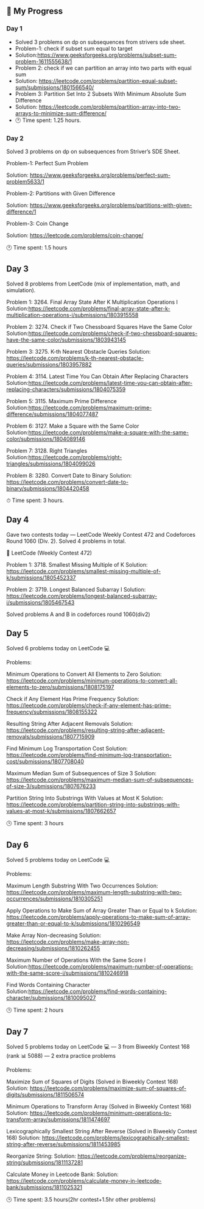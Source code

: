 ## 🚀 My Progress

### Day 1
- Solved 3  problems on dp on subsequences from strivers sde sheet.
- Problem-1: check if subset sum equal to target
- Solution:https://www.geeksforgeeks.org/problems/subset-sum-problem-1611555638/1
- Problem 2: check if we can partition an array into two parts with equal sum
- Solution: https://leetcode.com/problems/partition-equal-subset-sum/submissions/1801566540/
- Problem 3: Partition Set Into 2 Subsets With Minimum Absolute Sum Difference
- Solution: https://leetcode.com/problems/partition-array-into-two-arrays-to-minimize-sum-difference/
- 🕐 Time spent: 1.25 hours.
  
### Day 2

Solved 3 problems on dp on subsequences from Striver’s SDE Sheet.

Problem-1: Perfect Sum Problem

Solution: https://www.geeksforgeeks.org/problems/perfect-sum-problem5633/1

Problem-2: Partitions with Given Difference

Solution: https://www.geeksforgeeks.org/problems/partitions-with-given-difference/1

Problem-3: Coin Change

Solution: https://leetcode.com/problems/coin-change/

🕐 Time spent: 1.5 hours

## Day 3

Solved 8 problems from LeetCode (mix of implementation, math, and simulation).

Problem 1: 3264. Final Array State After K Multiplication Operations I
Solution:https://leetcode.com/problems/final-array-state-after-k-multiplication-operations-i/submissions/1803915558

Problem 2: 3274. Check if Two Chessboard Squares Have the Same Color
Solution:https://leetcode.com/problems/check-if-two-chessboard-squares-have-the-same-color/submissions/1803943145

Problem 3: 3275. K-th Nearest Obstacle Queries
Solution: https://leetcode.com/problems/k-th-nearest-obstacle-queries/submissions/1803957882

Problem 4: 3114. Latest Time You Can Obtain After Replacing Characters
 Solution:https://leetcode.com/problems/latest-time-you-can-obtain-after-replacing-characters/submissions/1804075359

Problem 5: 3115. Maximum Prime Difference
Solution:https://leetcode.com/problems/maximum-prime-difference/submissions/1804077487

Problem 6: 3127. Make a Square with the Same Color
Solution:https://leetcode.com/problems/make-a-square-with-the-same-color/submissions/1804089146

Problem 7: 3128. Right Triangles
Solution:https://leetcode.com/problems/right-triangles/submissions/1804099026

Problem 8: 3280. Convert Date to Binary
Solution: https://leetcode.com/problems/convert-date-to-binary/submissions/1804420458

⏱ Time spent: 3 hours.

## Day 4

Gave two contests today — LeetCode Weekly Contest 472 and Codeforces Round 1060 (Div. 2).
Solved 4 problems in total.

🧩 LeetCode (Weekly Contest 472)

Problem 1: 3718. Smallest Missing Multiple of K
Solution: https://leetcode.com/problems/smallest-missing-multiple-of-k/submissions/1805452337

Problem 2: 3719. Longest Balanced Subarray I
Solution: https://leetcode.com/problems/longest-balanced-subarray-i/submissions/1805467543


Solved problems A and B in codeforces round 1060(div2)


   ## Day 5

Solved 6 problems today on LeetCode 💻

Problems:

Minimum Operations to Convert All Elements to Zero
Solution: https://leetcode.com/problems/minimum-operations-to-convert-all-elements-to-zero/submissions/1808175197

Check if Any Element Has Prime Frequency
Solution: https://leetcode.com/problems/check-if-any-element-has-prime-frequency/submissions/1808155322

Resulting String After Adjacent Removals
Solution: https://leetcode.com/problems/resulting-string-after-adjacent-removals/submissions/1807715909

Find Minimum Log Transportation Cost
Solution: https://leetcode.com/problems/find-minimum-log-transportation-cost/submissions/1807708040

Maximum Median Sum of Subsequences of Size 3
Solution: https://leetcode.com/problems/maximum-median-sum-of-subsequences-of-size-3/submissions/1807676233

Partition String Into Substrings With Values at Most K
Solution: https://leetcode.com/problems/partition-string-into-substrings-with-values-at-most-k/submissions/1807662657

🕒 Time spent: 3 hours
   ## Day 6

Solved 5 problems today on LeetCode 💻

Problems:

Maximum Length Substring With Two Occurrences
Solution: https://leetcode.com/problems/maximum-length-substring-with-two-occurrences/submissions/1810305251

Apply Operations to Make Sum of Array Greater Than or Equal to k 
Solution: https://leetcode.com/problems/apply-operations-to-make-sum-of-array-greater-than-or-equal-to-k/submissions/1810296549

Make Array Non-decreasing
Solution: https://leetcode.com/problems/make-array-non-decreasing/submissions/1810262455

Maximum Number of Operations With the Same Score I 
Solution:https://leetcode.com/problems/maximum-number-of-operations-with-the-same-score-i/submissions/1810246918

Find Words Containing Character 
Solution:https://leetcode.com/problems/find-words-containing-character/submissions/1810095027

🕒 Time spent: 2 hours

 ## Day 7

Solved 5 problems today on LeetCode 💻
— 3 from Biweekly Contest 168 (rank 📊 5088)
— 2 extra practice problems

Problems:

Maximize Sum of Squares of Digits (Solved in Biweekly Contest 168)
Solution: https://leetcode.com/problems/maximize-sum-of-squares-of-digits/submissions/1811506574

Minimum Operations to Transform Array (Solved in Biweekly Contest 168)
Solution: https://leetcode.com/problems/minimum-operations-to-transform-array/submissions/1811474697

Lexicographically Smallest String After Reverse (Solved in Biweekly Contest 168)
Solution: https://leetcode.com/problems/lexicographically-smallest-string-after-reverse/submissions/1811453985

Reorganize String: 
Solution: https://leetcode.com/problems/reorganize-string/submissions/1811137281

Calculate Money in Leetcode Bank:
Solution: https://leetcode.com/problems/calculate-money-in-leetcode-bank/submissions/1811025321

🕒 Time spent: 3.5 hours(2hr contest+1.5hr other problems)
   
